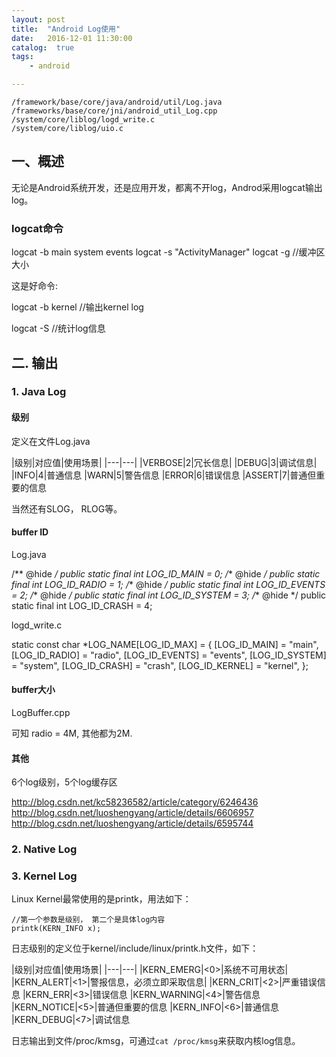 ```yaml
---
layout: post
title:  "Android Log使用"
date:   2016-12-01 11:30:00
catalog:  true
tags:
    - android

---
```


    /framework/base/core/java/android/util/Log.java
    /frameworks/base/core/jni/android_util_Log.cpp
    /system/core/liblog/logd_write.c
    /system/core/liblog/uio.c
    
## 一、概述

无论是Android系统开发，还是应用开发，都离不开log，Androd采用logcat输出log。

### logcat命令

logcat -b main system events
logcat -s "ActivityManager"
logcat -g //缓冲区大小

这是好命令:

logcat -b kernel //输出kernel log


logcat -S  //统计log信息

## 二. 输出
### 1. Java Log

#### 级别
定义在文件Log.java

|级别|对应值|使用场景|
|---|---|
|VERBOSE|2|冗长信息|
|DEBUG|3|调试信息|
|INFO|4|普通信息
|WARN|5|警告信息
|ERROR|6|错误信息
|ASSERT|7|普通但重要的信息

当然还有SLOG， RLOG等。

#### buffer ID
Log.java

   /** @hide */ public static final int LOG_ID_MAIN = 0;
   /** @hide */ public static final int LOG_ID_RADIO = 1;
   /** @hide */ public static final int LOG_ID_EVENTS = 2;
   /** @hide */ public static final int LOG_ID_SYSTEM = 3;
   /** @hide */ public static final int LOG_ID_CRASH = 4;
  
logd_write.c

   static const char *LOG_NAME[LOG_ID_MAX] = {
       [LOG_ID_MAIN] = "main",
       [LOG_ID_RADIO] = "radio",
       [LOG_ID_EVENTS] = "events",
       [LOG_ID_SYSTEM] = "system",
       [LOG_ID_CRASH] = "crash",
       [LOG_ID_KERNEL] = "kernel",
   };
    

#### buffer大小

LogBuffer.cpp


[persist.logd.size]: [2M]
[persist.logd.size.radio]: [4M]

可知
radio = 4M, 其他都为2M.


#### 其他

6个log级别，5个log缓存区
      
http://blog.csdn.net/kc58236582/article/category/6246436
http://blog.csdn.net/luoshengyang/article/details/6606957
http://blog.csdn.net/luoshengyang/article/details/6595744

### 2. Native Log


### 3. Kernel Log

Linux Kernel最常使用的是printk，用法如下：

    //第一个参数是级别， 第二个是具体log内容
    printk(KERN_INFO x); 

日志级别的定义位于kernel/include/linux/printk.h文件，如下：

|级别|对应值|使用场景|
|---|---|
|KERN_EMERG|<0>|系统不可用状态|
|KERN_ALERT|<1>|警报信息，必须立即采取信息|
|KERN_CRIT|<2>|严重错误信息
|KERN_ERR|<3>|错误信息
|KERN_WARNING|<4>|警告信息
|KERN_NOTICE|<5>|普通但重要的信息
|KERN_INFO|<6>|普通信息
|KERN_DEBUG|<7>|调试信息

日志输出到文件/proc/kmsg，可通过`cat /proc/kmsg`来获取内核log信息。
